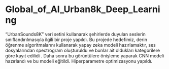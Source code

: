 # Global_of_AI_Urban8k_Deep_Learning
“UrbanSounds8K” veri setini kullanarak şehirlerde duyulan seslerin sınıflandırılmasıyla ilgili bir proje yapıldı. Bu projede hedefimiz, derin öğrenme algoritmalarını kullanarak yapay zeka modeli hazırlamaktır, ses dosyalarından spectrogram oluşturuldu ve bunlar ait oldukları kategorilere göre kayıt edilidi . Daha sonra bu görüntülere önişleme yaparak CNN modeli hazırlandı ve bu modeli eğitildi. Hiperparametre optimizasyonu yapıldı.
